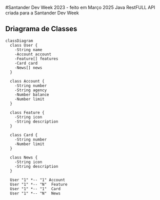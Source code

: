 #Santander Dev Week 2023 - feito em Março 2025
Java RestFULL API criada para a Santander Dev Week

## Driagrama de Classes

```mermaid
classDiagram
  class User {
    -String name
    -Account account
    -Feature[] features
    -Card card
    -News[] news
  }

  class Account {
    -String number
    -String agency
    -Number balance
    -Number limit
  }

  class Feature {
    -String icon
    -String description
  }

  class Card {
    -String number
    -Number limit
  }

  class News {
    -String icon
    -String description
  }

  User "1" *-- "1" Account
  User "1" *-- "N"  Feature
  User "1" *-- "1"  Card
  User "1" *-- "N"  News
```
  
